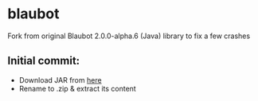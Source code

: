 # blaubot
Fork from original Blaubot 2.0.0-alpha.6 (Java) library to fix a few crashes

## Initial commit:
* Download JAR from [here](https://bintray.com/artifact/download/hgross/maven/eu/hgross/blaubot-android/2.0.0-alpha.6/blaubot-android-2.0.0-alpha.6-sources.jar)
* Rename to .zip & extract its content